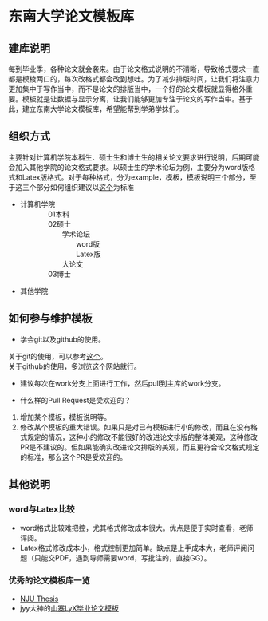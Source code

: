 # 东南大学论文模板库  
## 建库说明  
每到毕业季，各种论文就会袭来。由于论文格式说明的不清晰，导致格式要求一直都是模棱两口的，每次改格式都会改到想吐。为了减少排版时间，让我们将注意力更加集中于写作当中，而不是论文的排版当中，一个好的论文模板就显得格外重要。模板就是让数据与显示分离，让我们能够更加专注于论文的写作当中。基于此，建立东南大学论文模板库，希望能帮到学弟学妹们。

## 组织方式  
主要针对计算机学院本科生、硕士生和博士生的相关论文要求进行说明，后期可能会加入其他学院的论文格式要求。以硕士生的学术论坛为例，主要分为word版格式和Latex版格式。对于每种格式，分为example，模板，模板说明三个部分，至于这三个部分如何组织建议以[这个](https://github.com/JosanSun/SEUThesis/blob/master/)为标准

- 计算机学院  
&emsp;&emsp;&emsp;&emsp;01本科  
&emsp;&emsp;&emsp;&emsp;02硕士  
&emsp;&emsp;&emsp;&emsp;&emsp;&emsp;学术论坛  
&emsp;&emsp;&emsp;&emsp;&emsp;&emsp;&emsp;&emsp;word版  
&emsp;&emsp;&emsp;&emsp;&emsp;&emsp;&emsp;&emsp;Latex版  
&emsp;&emsp;&emsp;&emsp;&emsp;&emsp;大论文  
&emsp;&emsp;&emsp;&emsp;03博士  

- 其他学院  

## 如何参与维护模板  
- 学会git以及github的使用。

关于git的使用，可以参考[这个](https://github.com/JosanSun/SEUThesis/tree/work/%E8%AE%A1%E7%AE%97%E6%9C%BA%E7%A7%91%E5%AD%A6%E4%B8%8E%E5%B7%A5%E7%A8%8B%E5%AD%A6%E9%99%A2/02%E7%A1%95%E5%A3%AB/%E5%AD%A6%E6%9C%AF%E8%AE%BA%E5%9D%9B)。  
关于github的使用，多浏览这个网站就行。  

- 建议每次在work分支上面进行工作，然后pull到主库的work分支。

- 什么样的Pull Request是受欢迎的？  

1. 增加某个模板，模板说明等。
2. 修改某个模板的重大错误。如果只是对已有模板进行小的修改，而且在没有格式规定的情况，这种小的修改不能很好的改进论文排版的整体美观，这种修改PR是不建议的。但如果能确实改进论文排版的美观，而且更符合论文格式规定的标准，那么这个PR是受欢迎的。

## 其他说明  

### word与Latex比较  
- word格式比较难把控，尤其格式修改成本很大。优点是便于实时查看，老师评阅。  
- Latex格式修改成本小，格式控制更加简单。缺点是上手成本大，老师评阅问题（只能交PDF，遇到导师需要word，写批注的，直接GG）。  

### 优秀的论文模板库一览  
- [NJU Thesis](https://github.com/Haixing-Hu/nju-thesis)  
- jyy大神的[山寨LyX毕业论文模板](https://github.com/jiangyy/njuthesis)  


